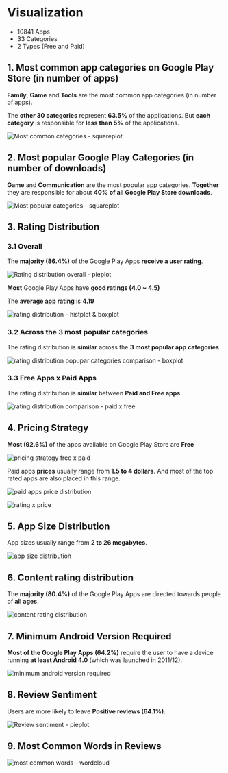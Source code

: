 # Visualization

- 10841 Apps
- 33 Categories
- 2 Types (Free and Paid)

## 1. Most common app categories on Google Play Store (in number of apps)
<strong>Family</strong>, <strong>Game</strong> and <strong>Tools</strong> are the most common app categories (in number of apps).

The <strong>other 30 categories</strong> represent <strong>63.5%</strong> of the applications. But <strong>each category</strong> is responsible for <strong>less than 5%</strong> of the applications.

![Most common categories - squareplot](most-common-categories-squareplot.png)

## 2. Most popular Google Play Categories (in number of downloads)
<strong>Game</strong> and <strong>Communication</strong> are the most popular app categories. <strong>Together</strong> they are responsible for about <strong>40% of all Google Play Store downloads</strong>.

![Most popular categories - squareplot](most-popular-categories-squareplot.png)

## 3. Rating Distribution
### 3.1 Overall
The <strong>majority (86.4%)</strong> of the Google Play Apps <strong>receive a user rating</strong>.

![Rating distribution overall - pieplot](rating-distribution-overall.png)

<strong>Most</strong> Google Play Apps have <strong>good ratings (4.0 ~ 4.5)</strong>

The <strong>average app rating</strong> is <strong>4.19</strong>

![rating distribution - histplot & boxplot](rating-distribution-histplot-boxplot.png)

### 3.2 Across the 3 most popular categories
The rating distribution is <strong>similar</strong> across the <strong>3 most popular app categories</strong>

![rating distribution popupar categories comparison - boxplot](rating-distribution-popular-categories.png)

### 3.3 Free Apps x Paid Apps
The rating distribution is <strong>similar</strong> between <strong>Paid and Free apps</strong>

![rating distribution comparison - paid x free](rating-distribution-paid-x-free.png)


## 4. Pricing Strategy
<strong>Most (92.6%)</strong> of the apps available on Google Play Store are <strong>Free</strong>

![pricing strategy free x paid](pricing-strategy-free-x-paid.png)

Paid apps <strong>prices</strong> usually range from <strong>1.5 to 4 dollars</strong>. And most of the top rated apps are also placed in this range.

![paid apps price distribution](paid-apps-price-distribution.png)

![rating x price](rating-x-price.png)

## 5. App Size Distribution
App sizes usually range from <strong>2 to 26 megabytes</strong>.

![app size distribution](app-size-distribution.png)

## 6. Content rating distribution
The <strong>majority (80.4%)</strong> of the Google Play Apps are directed towards people of <strong>all ages</strong>.

![content rating distribution](content-rating-distribution.png)

## 7. Minimum Android Version Required
<strong>Most of the Google Play Apps (64.2%)</strong> require the user to have a device running <strong>at least Android 4.0</strong> (which was launched in 2011/12).

![minimum android version required](minimum-android-version-required.png)

## 8. Review Sentiment
Users are more likely to leave <strong>Positive reviews (64.1%)</strong>.

![Review sentiment - pieplot](review-sentiment.png)

## 9. Most Common Words in Reviews
![most common words - wordcloud](most-common-words.png)
